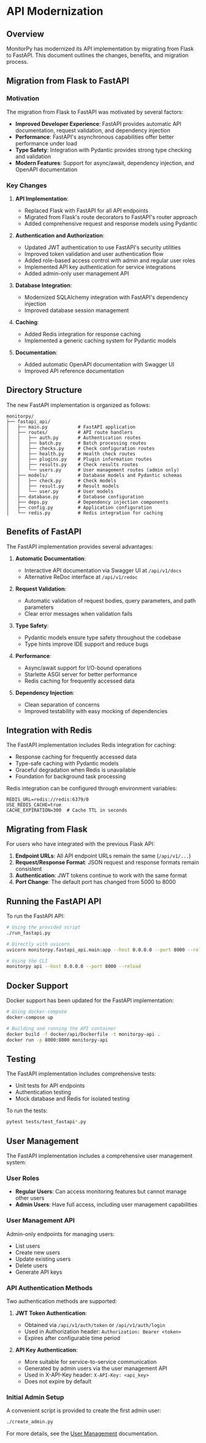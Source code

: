 # API Modernization

## Overview

MonitorPy has modernized its API implementation by migrating from Flask to FastAPI. This document outlines the changes, benefits, and migration process.

## Migration from Flask to FastAPI

### Motivation

The migration from Flask to FastAPI was motivated by several factors:

- **Improved Developer Experience**: FastAPI provides automatic API documentation, request validation, and dependency injection
- **Performance**: FastAPI's asynchronous capabilities offer better performance under load
- **Type Safety**: Integration with Pydantic provides strong type checking and validation
- **Modern Features**: Support for async/await, dependency injection, and OpenAPI documentation

### Key Changes

1. **API Implementation**:
   - Replaced Flask with FastAPI for all API endpoints
   - Migrated from Flask's route decorators to FastAPI's router approach
   - Added comprehensive request and response models using Pydantic

2. **Authentication and Authorization**:
   - Updated JWT authentication to use FastAPI's security utilities
   - Improved token validation and user authentication flow
   - Added role-based access control with admin and regular user roles
   - Implemented API key authentication for service integrations
   - Added admin-only user management API

3. **Database Integration**:
   - Modernized SQLAlchemy integration with FastAPI's dependency injection
   - Improved database session management

4. **Caching**:
   - Added Redis integration for response caching
   - Implemented a generic caching system for Pydantic models

5. **Documentation**:
   - Added automatic OpenAPI documentation with Swagger UI
   - Improved API reference documentation

## Directory Structure

The new FastAPI implementation is organized as follows:

```
monitorpy/
├── fastapi_api/
│   ├── main.py           # FastAPI application
│   ├── routes/           # API route handlers
│   │   ├── auth.py       # Authentication routes
│   │   ├── batch.py      # Batch processing routes
│   │   ├── checks.py     # Check configuration routes
│   │   ├── health.py     # Health check routes
│   │   ├── plugins.py    # Plugin information routes
│   │   ├── results.py    # Check results routes
│   │   └── users.py      # User management routes (admin only)
│   ├── models/           # Database models and Pydantic schemas
│   │   ├── check.py      # Check models
│   │   ├── result.py     # Result models
│   │   └── user.py       # User models
│   ├── database.py       # Database configuration
│   ├── deps.py           # Dependency injection components
│   ├── config.py         # Application configuration
│   └── redis.py          # Redis integration for caching
```

## Benefits of FastAPI

The FastAPI implementation provides several advantages:

1. **Automatic Documentation**:
   - Interactive API documentation via Swagger UI at `/api/v1/docs`
   - Alternative ReDoc interface at `/api/v1/redoc`

2. **Request Validation**:
   - Automatic validation of request bodies, query parameters, and path parameters
   - Clear error messages when validation fails

3. **Type Safety**:
   - Pydantic models ensure type safety throughout the codebase
   - Type hints improve IDE support and reduce bugs

4. **Performance**:
   - Async/await support for I/O-bound operations
   - Starlette ASGI server for better performance
   - Redis caching for frequently accessed data

5. **Dependency Injection**:
   - Clean separation of concerns
   - Improved testability with easy mocking of dependencies

## Integration with Redis

The FastAPI implementation includes Redis integration for caching:

- Response caching for frequently accessed data
- Type-safe caching with Pydantic models
- Graceful degradation when Redis is unavailable
- Foundation for background task processing

Redis integration can be configured through environment variables:

```
REDIS_URL=redis://redis:6379/0
USE_REDIS_CACHE=true
CACHE_EXPIRATION=300  # Cache TTL in seconds
```

## Migrating from Flask

For users who have integrated with the previous Flask API:

1. **Endpoint URLs**: All API endpoint URLs remain the same (`/api/v1/...`)
2. **Request/Response Format**: JSON request and response formats remain consistent
3. **Authentication**: JWT tokens continue to work with the same format
4. **Port Change**: The default port has changed from 5000 to 8000

## Running the FastAPI API

To run the FastAPI API:

```bash
# Using the provided script
./run_fastapi.py

# Directly with uvicorn
uvicorn monitorpy.fastapi_api.main:app --host 0.0.0.0 --port 8000 --reload

# Using the CLI
monitorpy api --host 0.0.0.0 --port 8000 --reload
```

## Docker Support

Docker support has been updated for the FastAPI implementation:

```bash
# Using docker-compose
docker-compose up

# Building and running the API container
docker build -f docker/api/Dockerfile -t monitorpy-api .
docker run -p 8000:8000 monitorpy-api
```

## Testing

The FastAPI implementation includes comprehensive tests:

- Unit tests for API endpoints
- Authentication testing
- Mock database and Redis for isolated testing

To run the tests:

```bash
pytest tests/test_fastapi*.py
```

## User Management

The FastAPI implementation includes a comprehensive user management system:

### User Roles

- **Regular Users**: Can access monitoring features but cannot manage other users
- **Admin Users**: Have full access, including user management capabilities

### User Management API

Admin-only endpoints for managing users:

- List users
- Create new users
- Update existing users
- Delete users
- Generate API keys

### API Authentication Methods

Two authentication methods are supported:

1. **JWT Token Authentication**:
   - Obtained via `/api/v1/auth/token` or `/api/v1/auth/login`
   - Used in Authorization header: `Authorization: Bearer <token>`
   - Expires after configurable time period

2. **API Key Authentication**:
   - More suitable for service-to-service communication
   - Generated by admin users via the user management API
   - Used in X-API-Key header: `X-API-Key: <api_key>`
   - Does not expire by default

### Initial Admin Setup

A convenient script is provided to create the first admin user:

```bash
./create_admin.py
```

For more details, see the [User Management](../reference/user_management.md) documentation.